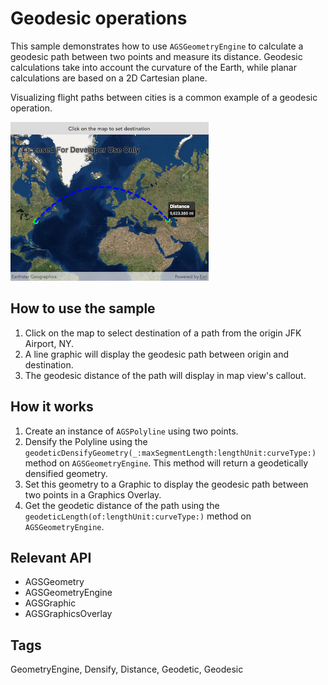 # Geodesic operations

This sample demonstrates how to use `AGSGeometryEngine` to calculate a geodesic path between two points and measure its distance. Geodesic calculations take into account the curvature of the Earth, while planar calculations are based on a 2D Cartesian plane.

Visualizing flight paths between cities is a common example of a geodesic operation.

![](image1.png)

## How to use the sample

1. Click on the map to select destination of a path from the origin JFK Airport, NY.
2. A line graphic will display the geodesic path between origin and destination.
3. The geodesic distance of the path will display in map view's callout.

## How it works

1. Create an instance of `AGSPolyline` using two points.
2. Densify the Polyline using the `geodeticDensifyGeometry(_:maxSegmentLength:lengthUnit:curveType:)` method on `AGSGeometryEngine`. This method will return a geodetically densified geometry.
3. Set this geometry to a Graphic to display the geodesic path between two points in a Graphics Overlay.
4. Get the geodetic distance of the path using the `geodeticLength(of:lengthUnit:curveType:)` method on `AGSGeometryEngine`.

## Relevant API

- AGSGeometry
- AGSGeometryEngine
- AGSGraphic
- AGSGraphicsOverlay

## Tags

GeometryEngine, Densify, Distance, Geodetic, Geodesic
